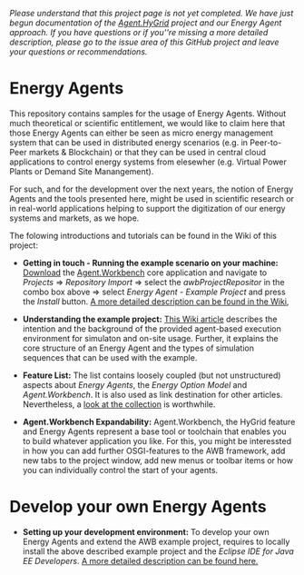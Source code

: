 *Please understand that this project page is not yet completed. We have just begun documentation of the [Agent.HyGrid](http://www.agent-hygrid.net) project and our Energy Agent approach.
If you have questions or if you''re missing a more detailed description, please go to the issue area of this GitHub project and leave your questions or recommendations.*

# Energy Agents
This repository contains samples for the usage of Energy Agents. Without much theoretical or scientific entitlement, we would like to claim here that those Energy Agents can either be seen as micro energy management system that can be used in distributed energy scenarios (e.g. in Peer-to-Peer markets & Blockchain) or that they can be used in central cloud applications to control energy systems from elesewher (e.g. Virtual Power Plants or Demand Site Manangement). 

For such, and for the development over the next years, the notion of Energy Agents and the tools presented here, might be used in scientific research or in real-world applications helping to support the digitization of our energy systems and markets, as we hope.

The folowing introductions and tutorials can be found in the Wiki of this project:
* **Getting in touch - Running the example scenario on your machine:** [Download](https://github.com/EnFlexIT/AgentWorkbench/releases) the [Agent.Workbench](https://github.com/EnFlexIT/AgentWorkbench) core application and navigate to *Projects* => *Repository Import* => select the *awbProjectRepositor* in the combo box above => select *Energy Agent - Example Project* and press the *Install* button. [A more detailed description can be found in the Wiki](https://github.com/EnFlexIT/EnergyAgents/wiki/1.-Run-the-example),

* **Understanding the example project:** [This Wiki article](https://github.com/EnFlexIT/EnergyAgents/wiki/2.-Understand-the-Example) describes the intention and the background of the provided agent-based execution environment for simulaton and on-site usage. Further, it explains the core structure of an Energy Agent and the types of simulation sequences that can be used with the example.  

* **Feature List:** The list contains loosely coupled (but not unstructured) aspects about *Energy Agents*, the *Energy Option Model* and *Agent.Workbench*. It is also used as link destination for other articles. Nevertheless, a [look at the collection](https://github.com/EnFlexIT/EnergyAgents/wiki/3.-Feature-List) is worthwhile.

* **Agent.Workbench Expandability:** Agent.Workbench, the HyGrid feature and Energy Agents represent  a base tool or toolchain that enables you to build whatever application you like. For this, you might be interessted in how you can add further OSGI-features to the AWB framework, add new tabs to the project window, add new menus or toolbar items or how you can individually control the start of your agents.


# Develop your own Energy Agents
* **Setting up your development environment:** To develop your own Energy Agents and extend the AWB example project, requires to locally install the above described example project and the *Eclipse IDE for Java EE Developers*. [A more detailed description can be found here.](https://enflexit.gitbook.io/agent-workbench/getting-started)   


